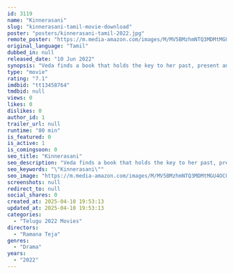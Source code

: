 ```yaml
---
id: 3119
name: "Kinnerasani"
slug: "kinnerasani-tamil-movie-download"
poster: "posters/kinnerasani-tamil-2022.jpg"
remote_poster: "https://m.media-amazon.com/images/M/MV5BMzhmNTQ3MDMtMGU4OC00OTdiLTgyYjktMTllMDJhZjhiOGU3XkEyXkFqcGdeQXVyMTI2MDYzMjc5._V1_SX300.jpg"
original_language: "Tamil"
dubbed_in: null
released_date: "10 Jun 2022"
synopsis: "Veda finds a book that holds the key to her past, present and future. Meanwhile, Venkat, a lawyer wants to avenge his lover's death. Venkat helps Veda to protect them both from an uncertain future."
type: "movie"
rating: "7.1"
imdbid: "tt13458764"
tmdbid: null
views: 0
likes: 0
dislikes: 0
author_id: 1
trailer_url: null
runtime: "80 min"
is_featured: 0
is_active: 1
is_comingsoon: 0
seo_title: "Kinnerasani"
seo_description: "Veda finds a book that holds the key to her past, present and future. Meanwhile, Venkat, a lawyer wants to avenge his lover's death. Venkat helps Veda to protect them both from an uncertain future."
seo_keywords: "\"Kinnerasani\""
seo_image: "https://m.media-amazon.com/images/M/MV5BMzhmNTQ3MDMtMGU4OC00OTdiLTgyYjktMTllMDJhZjhiOGU3XkEyXkFqcGdeQXVyMTI2MDYzMjc5._V1_SX300.jpg"
screenshots: null
redirect_to: null
social_shares: 0
created_at: 2025-04-10 19:53:13
updated_at: 2025-04-10 19:53:13
categories:
  - "Telugu 2022 Movies"
directors:
  - "Ramana Teja"
genres:
  - "Drama"
years:
  - "2022"
---
```

